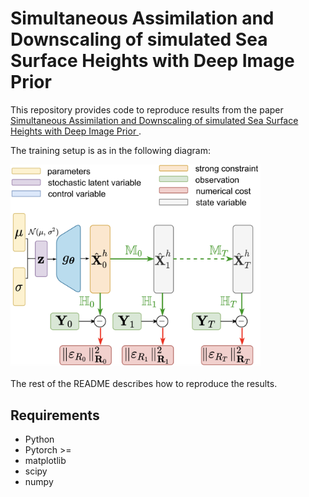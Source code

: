 # Simultaneous Assimilation and Downscaling of simulated Sea Surface Heights with Deep Image Prior


This repository provides code to reproduce results from the paper [Simultaneous Assimilation and Downscaling of simulated Sea Surface Heights with Deep Image Prior
](https://).

The training setup is as in the following diagram:

<img src="https://github.com/EarthVision22id44/cvpr_workshop/blob/master/figures/DIP4DVarSR.png" width="400">

The rest of the README describes how to reproduce the results.

Requirements
---
- Python 
- Pytorch >= 
- matplotlib
- scipy
- numpy
